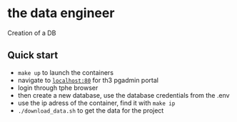 # the data engineer

Creation of a DB

## Quick start

- `make up` to launch the containers
- navigate to [`localhost:80`](localhost:80) for th3 pgadmin portal
- login through tphe browser
- then create a new database, use the database credentials from the .env
- use the ip adress of the container, find it with `make ip`
- `./download_data.sh` to get the data for the project
